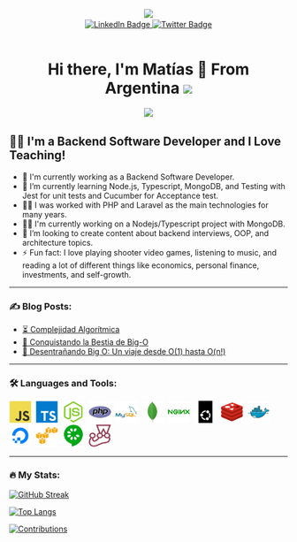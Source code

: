 <div id="header" align="center">
  <img src="https://media.giphy.com/media/M9gbBd9nbDrOTu1Mqx/giphy.gif" width="150"/>
  
  <div id="badges">
    <a href="https://www.linkedin.com/in/mgbeltramone/">
      <img src="https://img.shields.io/badge/LinkedIn-blue?style=for-the-badge&logo=linkedin&logoColor=white" alt="LinkedIn Badge"/>
    </a>
    <a href="https://twitter.com/mgbeltramone">
      <img src="https://img.shields.io/badge/Twitter-blue?style=for-the-badge&logo=twitter&logoColor=white" alt="Twitter Badge"/>
    </a>
  </div>

  <div id="profile-counter">
    <img src="https://komarev.com/ghpvc/?username=matiasbeltramone&style=flat-square&color=blue" alt=""/>
  </div>

  <h1 id="name">
     Hi there, I'm Matías 👋 From Argentina  <img src="https://www.emojiall.com/en/header-svg/%F0%9F%87%A6%F0%9F%87%B7.svg" height="30">
  </h1>
  
  <img src="https://media.giphy.com/media/f3iwJFOVOwuy7K6FFw/giphy.gif" width="600"/>
</div>

## :man_technologist: I'm a Backend Software Developer and I Love Teaching!

- 🔭 I'm currently working as a Backend Software Developer.
- 🌱 I’m currently learning Node.js, Typescript, MongoDB, and Testing with Jest for unit tests and Cucumber for Acceptance test.
- 👨‍💻 I was worked with PHP and Laravel as the main technologies for many years.
- 👨‍💻 I'm currently working on a Nodejs/Typescript project with MongoDB.
- 👯 I’m looking to create content about backend interviews, OOP, and architecture topics.
- ⚡ Fun fact: I love playing shooter video games, listening to music, and reading a lot of different things like economics, personal finance, investments, and self-growth.

---

### :writing_hand: Blog Posts:
- [⏳ Complejidad Algorítmica](https://matiasbeltramone.com.ar/big-o-part-1/)
- [🦁 Conquistando la Bestia de Big-O](https://matiasbeltramone.com.ar/big-o-part-2/)
- [🤯 Desentrañando Big O: Un viaje desde O(1) hasta O(n!)](https://matiasbeltramone.com.ar/big-o-part-3/)

---

### :hammer_and_wrench: Languages and Tools:

<div>
  <img src="https://github.com/devicons/devicon/blob/master/icons/javascript/javascript-original.svg" title="JavaScript" alt="JavaScript" width="40" height="40"/>&nbsp;
  <img src="https://github.com/devicons/devicon/blob/master/icons/typescript/typescript-original.svg" title="Typescript"  alt="Typescript" width="40" height="40"/>&nbsp;
  <img src="https://github.com/devicons/devicon/blob/master/icons/nodejs/nodejs-original.svg" title="NodeJS" alt="NodeJS" width="40" height="40"/>&nbsp;
  <img src="https://github.com/devicons/devicon/blob/master/icons/php/php-original.svg" title="PHP" alt="PHP" width="40" height="40"/>&nbsp;
  <img src="https://github.com/devicons/devicon/blob/master/icons/mysql/mysql-original-wordmark.svg" title="MySQL"  alt="MySQL" width="40" height="40"/>&nbsp;
  <img src="https://github.com/devicons/devicon/blob/master/icons/mongodb/mongodb-original.svg" title="mongodb"  alt="mongodb" width="40" height="40"/>&nbsp;
  <img src="https://github.com/devicons/devicon/blob/master/icons/nginx/nginx-original.svg" title="nginx"  alt="nginx" width="40" height="40"/>&nbsp;
  <img src="https://github.com/devicons/devicon/blob/master/icons/ubuntu/ubuntu-plain.svg" title="ubuntu"  alt="ubuntu" width="40" height="40"/>&nbsp;
  <img src="https://github.com/devicons/devicon/blob/master/icons/redis/redis-original.svg" title="redis"  alt="redis" width="40" height="40"/>&nbsp;
  <img src="https://github.com/devicons/devicon/blob/master/icons/docker/docker-original.svg" title="docker"  alt="docker" width="40" height="40"/>&nbsp;
  <img src="https://github.com/devicons/devicon/blob/master/icons/digitalocean/digitalocean-original.svg" title="digitalocean"  alt="digitalocean" width="40" height="40"/>&nbsp;
  <img src="https://github.com/devicons/devicon/blob/master/icons/amazonwebservices/amazonwebservices-original.svg" title="amazonwebservices"  alt="amazonwebservices" width="40" height="40"/>&nbsp;
  <img src="https://github.com/devicons/devicon/blob/master/icons/cucumber/cucumber-plain.svg" title="cucumber"  alt="cucumber" width="40" height="40"/>&nbsp;
  <img src="https://github.com/devicons/devicon/blob/master/icons/jest/jest-plain.svg" title="jest"  alt="jest" width="40" height="40"/>&nbsp;
</div>

---

### :fire: My Stats:
[![GitHub Streak](http://github-readme-streak-stats.herokuapp.com?user=matiasbeltramone&date_format=M%20j%5B%2C%20Y%5D&theme=dark&background=000000)](https://git.io/streak-stats)

[![Top Langs](https://github-readme-stats.vercel.app/api/top-langs/?username=matiasbeltramone&layout=compact&theme=vision-friendly-dark)](https://github.com/anuraghazra/github-readme-stats)

[![Contributions](https://github-readme-stats.vercel.app/api?username=matiasbeltramone&show_icons=true&hide_border=true&count_private=true&layout=compact&theme=vision-friendly-dark)](https://github.com/anuraghazra/github-readme-stats)
